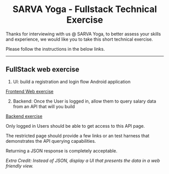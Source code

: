 # <center>SARVA Yoga - Fullstack Technical Exercise</center>

Thanks for interviewing with us @ SARVA Yoga, to better assess your skills and experience, we would like you to take this short technical exercise.

Please follow the instructions in the below links.

---

## FullStack web exercise

1. UI: build a registration and login flow Android application

[Frontend Web exercise](https://github.com/Sarva-Yoga/interview-exercises/blob/main/frontend.md)

2. Backend: Once the User is logged in, allow them to query salary data from an API that will you build

[Backend exercise](https://github.com/Sarva-Yoga/interview-exercises/blob/main/backend.md)

Only logged in Users should be able to get access to this API page.

The restricted page should provide a few links or an test harness that demonstrates the API querying capabilities.

Returning a JSON response is completely acceptable.

_Extra Credit: Instead of JSON, display a UI that presents the data in a web friendly view._
